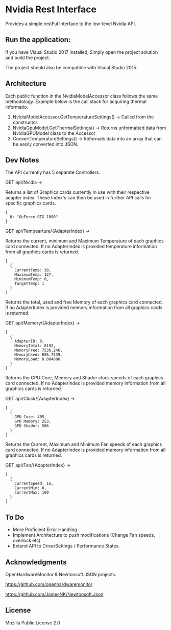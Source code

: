 # Nvidia Rest Interface

Provides a simple restFul Interface to the low-level Nvidia API.

## Run the application:

If you have Visual Studio 2017 installed, Simply open the project solution and build the project.

The project should also be compatible with Visual Studio 2015.

## Architecture

Each public function in the NvidiaModelAccessor class follows the same methodology. Example below is the call stack for acquiring thermal informatio.

1. NvidiaModelAccessor.GetTemperatureSettings() -> Called from the constructor.
2. NvidiaGpuModel.GetThermalSettings() -> Returns unformatted data from NvidiaGPUModel class to the Accessor
3. ConvertTemperatureSettings() -> Reformats data into an array that can be easily converted into JSON.

## Dev Notes

The API currently has 5 separate Controllers.

GET api/Nvidia ->

Returns a list of Graphics cards currently in use with their respective adapter index.
These Index's can then be used in further API calls for specific graphics cards.
```
{
  0: "GeForce GTX 1080"
}
```

GET api/Tempearture/{AdapterIndex} ->

Returns the current, minimum and Maximum Temperature of each graphics card connected.
If no AdapterIndex is provided temperature information from all graphics cards is returned.
```
[
  {
    CurrentTemp: 38,
    MaximumTemp: 127,
    MinimumTemp: 0,
    TargetTemp: 1
  }
]
```

Returns the total, used and free Memory of each graphics card connected.
If no AdapterIndex is provided memory information from all graphics cards is returned.

GET api/Memory/{AdapterIndex} ->
```
[
  {
    AdapterID: 0,
    MemoryTotal: 8192,
    MemoryFree: 7536.246,
    MemoryUsed: 655.7539,
    MemoryLoad: 8.004808
  }
]
```
Returns the GPU Core, Memory and Shader clock speeds of each graphics card connected.
If no AdapterIndex is provided memory information from all graphics cards is returned.

GET api/Clock/{AdapterIndex} ->
```
[
  {
    GPU Core: 405,
    GPU Memory: 253,
    GPU Shader: 506
  }
]
```
Returns the Current, Maximum and Minimum Fan speeds of each graphics card connected.
If no AdapterIndex is provided memory information from all graphics cards is returned.

GET api/Fan/{AdapterIndex} ->
```
[
  {
    CurrentSpeed: 16,
    CurrentMin: 0,
    CurrentMax: 100
  }
]
```

## To Do

 - More Proficient Error Handling
 - Implement Architecture to push modifications (Change Fan speeds, overlock etc)
 - Extend API to DriverSettings / Performance States.

## Acknowledgments
OpenHardwareMonitor & Newtonsoft.JSON projects.

https://github.com/openhardwaremonitor

https://github.com/JamesNK/Newtonsoft.Json

## License

Mozilla Public License 2.0
